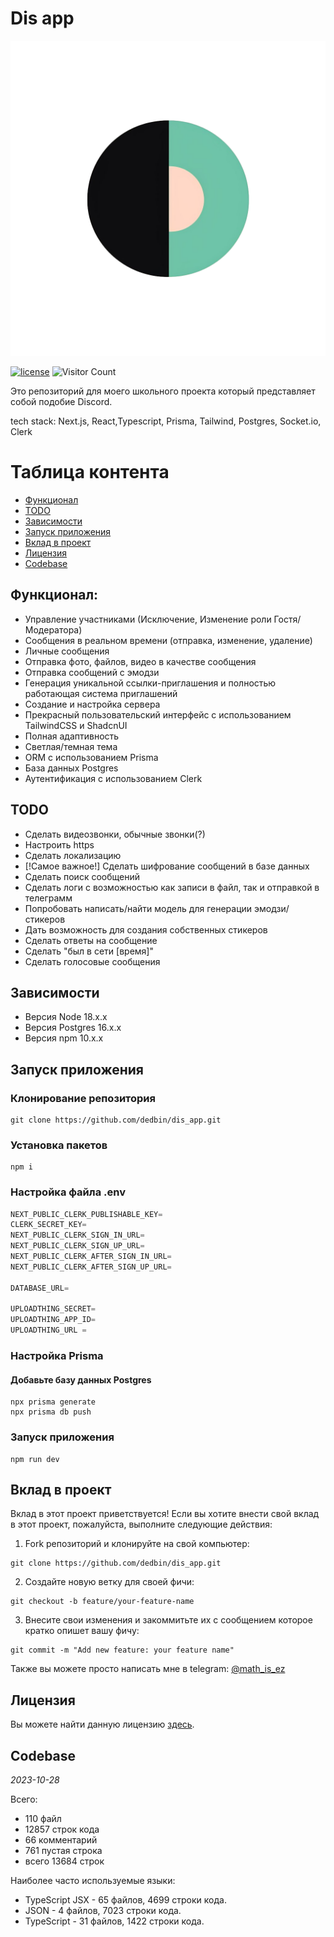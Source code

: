 # Dis app

![logo.png](app/logo.png)

[![license](https://img.shields.io/badge/license-mit-brightgreen.svg)](https://github.com/dedbin/dis_app/blob/master/LICENSE) 
![Visitor Count](https://profile-counter.glitch.me/dedbin/count.svg)



Это репозиторий для моего школьного проекта который представляет собой подобие Discord. 

tech stack: Next.js, React,Typescript, Prisma, Tailwind, Postgres, Socket.io, Clerk

# Таблица контента

- [Функционал](#functionality)
- [TODO](#TODO)
- [Зависимости](#dependencies)
- [Запуск приложения](#running-the-app)
- [Вклад в проект](#contributing)
- [Лицензия](#license)
- [Codebase](#codebase)

## Функционал:
<a id="functionality"></a>
- Управление участниками (Исключение, Изменение роли Гостя/Модератора)
- Сообщения в реальном времени (отправка, изменение, удаление)
- Личные сообщения 
- Отправка фото, файлов, видео в качестве сообщения
- Отправка сообщений с эмодзи 
- Генерация уникальной ссылки-приглашения и полностью работающая система приглашений
- Создание и настройка сервера
- Прекрасный пользовательский интерфейс с использованием TailwindCSS и ShadcnUI
- Полная адаптивность
- Светлая/темная тема
- ORM с использованием Prisma
- База данных Postgres
- Аутентификация с использованием Clerk

## TODO
<a id="TODO"></a>
- Сделать видеозвонки, обычные звонки(?)
- Настроить https 
- Сделать локализацию 
- [!Самое важное!] Сделать шифрование сообщений в базе данных
- Сделать поиск сообщений
- Сделать логи с возможностью как записи в файл, так и отправкой в телеграмм
- Попробовать написать/найти модель для генерации эмодзи/стикеров
- Дать возможность для создания собственных стикеров
- Сделать ответы на сообщение
- Сделать "был в сети [время]"
- Сделать голосовые сообщения

## Зависимости
<a id="dependencies"></a>
* Версия Node 18.x.x
* Версия Postgres 16.x.x
* Версия npm 10.x.x

## Запуск приложения
<a id="running-the-app"></a>

### Клонирование репозитория

``` shell
git clone https://github.com/dedbin/dis_app.git
```
### Установка пакетов

``` shell
npm i
```
### Настройка файла .env


``` ts
NEXT_PUBLIC_CLERK_PUBLISHABLE_KEY=
CLERK_SECRET_KEY=
NEXT_PUBLIC_CLERK_SIGN_IN_URL=
NEXT_PUBLIC_CLERK_SIGN_UP_URL=
NEXT_PUBLIC_CLERK_AFTER_SIGN_IN_URL=
NEXT_PUBLIC_CLERK_AFTER_SIGN_UP_URL=

DATABASE_URL=

UPLOADTHING_SECRET=
UPLOADTHING_APP_ID=
UPLOADTHING_URL = 
```
### Настройка Prisma

#### Добавьте базу данных Postgres

``` shell
npx prisma generate
npx prisma db push
```

### Запуск приложения

``` shell
npm run dev
```

## Вклад в проект
<a id="contributing"></a>
Вклад в этот проект приветствуется! Если вы хотите внести свой вклад в этот проект, пожалуйста, выполните следующие действия:

1. Fork репозиторий и клонируйте на свой компьютер:

``` shell
git clone https://github.com/dedbin/dis_app.git
```


2. Создайте новую ветку для своей фичи:

``` shell
git checkout -b feature/your-feature-name
```


3. Внесите свои изменения и закоммитьте их с сообщением которое кратко опишет вашу фичу:

``` shell
git commit -m "Add new feature: your feature name"
```

Также вы можете просто написать мне в telegram: [@math_is_ez](https://t.me/math_is_ez)


## Лицензия
<a id="license"></a>
Вы можете найти данную лицензию [здесь](https://github.com/dedbin/dis_app/blob/master/LICENSE).


## Codebase
<a id="codebase"></a>

*2023-10-28*

  Всего: 
  - 110 файл
  - 12857 строк кода
  - 66 комментарий
  - 761 пустая строка
  - всего 13684 строк 

Наиболее часто используемые языки: 
- TypeScript JSX - 65 файлов, 4699 строки кода.
- JSON - 4 файлов, 7023 строки кода.
- TypeScript - 31 файлов, 1422 строки кода.
